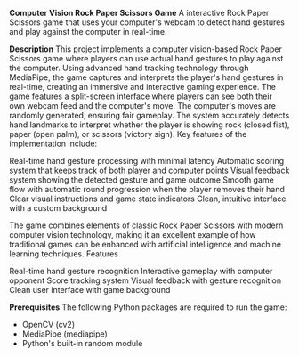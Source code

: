 **Computer Vision Rock Paper Scissors Game**
A interactive Rock Paper Scissors game that uses your computer's webcam to detect hand gestures and play against the computer in real-time.

**Description**
This project implements a computer vision-based Rock Paper Scissors game where players can use actual hand gestures to play against the computer. Using advanced hand tracking technology through MediaPipe, the game captures and interprets the player's hand gestures in real-time, creating an immersive and interactive gaming experience.
The game features a split-screen interface where players can see both their own webcam feed and the computer's move. The computer's moves are randomly generated, ensuring fair gameplay. The system accurately detects hand landmarks to interpret whether the player is showing rock (closed fist), paper (open palm), or scissors (victory sign).
Key features of the implementation include:

Real-time hand gesture processing with minimal latency
Automatic scoring system that keeps track of both player and computer points
Visual feedback system showing the detected gesture and game outcome
Smooth game flow with automatic round progression when the player removes their hand
Clear visual instructions and game state indicators
Clean, intuitive interface with a custom background

The game combines elements of classic Rock Paper Scissors with modern computer vision technology, making it an excellent example of how traditional games can be enhanced with artificial intelligence and machine learning techniques.
Features

Real-time hand gesture recognition
Interactive gameplay with computer opponent
Score tracking system
Visual feedback with gesture recognition
Clean user interface with game background

**Prerequisites**
The following Python packages are required to run the game:

- OpenCV (cv2)
- MediaPipe (mediapipe)
- Python's built-in random module
